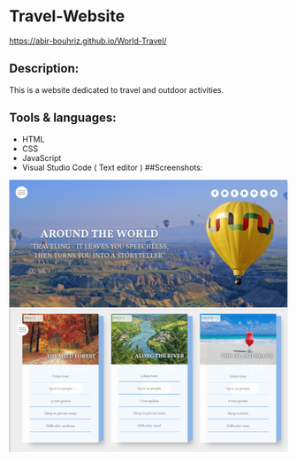 # Travel-Website
https://abir-bouhriz.github.io/World-Travel/
## Description:
This is a website dedicated to travel and outdoor activities.
## Tools & languages:
* HTML
* CSS
* JavaScript
* Visual Studio Code ( Text editor )
##Screenshots:
<img src="screenshots/screenshot1.png" />
<img src="screenshots/screenshot2.png" />

